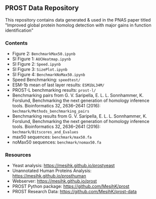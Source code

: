 ## PROST Data Repository

This repository contains data generated & used in the PNAS paper titled "Improved global protein homolog detection with major gains in function identification"

### Contents

* Figure 2: `BenchmarkMax50.ipynb`
* SI Figure 1: `AUCHeatmap.ipynb`
* SI Figure 2: `Speed.ipynb`
* SI Figure 3: `SizePlot.ipynb`
* SI Figure 4: `BenchmarkNoMax50.ipynb`
* Speed Benchmarking: `speedtest/`
* ESM-1b mean of last layer results: `ESM1bL34M/`
* PROST-L benchmarking results: `prost-l/`
* Benchmarking pairs from G. V. Saripella, E. L. L. Sonnhammer, K. Forslund, Benchmarking the next generation of homology inference tools. Bioinformatics 32, 2636–2641 (2016): `bechmark/Methods_benchmarking_pairs`
* Benchmarking results from  G. V. Saripella, E. L. L. Sonnhammer, K. Forslund, Benchmarking the next generation of homology inference tools. Bioinformatics 32, 2636–2641 (2016): `bechmark/Bitscores_and_Evalues`
* max50 sequences: `benchmark/max50.fa`
* noMax50 sequences: `benchmark/nomax50.fa`

### Resources

* Yeast analysis: https://mesihk.github.io/prostyeast
* Unannotated Human Proteins Analysis: https://mesihk.github.io/prosthuman
* Webserver: https://mesihk.github.io/prost 
* PROST Python package: https://github.com/MesihK/prost
* PROST Research Data: https://github.com/MesihK/prost-data 